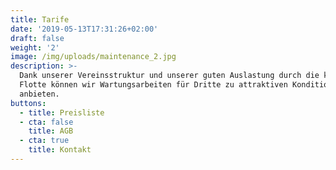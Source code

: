 ```yaml
---
title: Tarife
date: '2019-05-13T17:31:26+02:00'
draft: false
weight: '2'
image: /img/uploads/maintenance_2.jpg
description: >-
  Dank unserer Vereinsstruktur und unserer guten Auslastung durch die klubeigene
  Flotte können wir Wartungsarbeiten für Dritte zu attraktiven Konditionen
  anbieten.
buttons:
  - title: Preisliste
  - cta: false
    title: AGB
  - cta: true
    title: Kontakt
---
```


